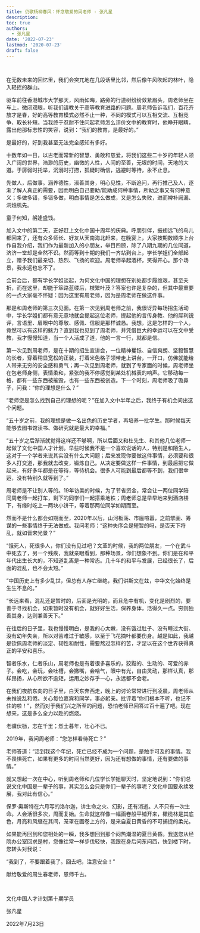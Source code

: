 ```yaml
---
title: 仍歌杨柳春风：怀念敬爱的周老师 - 张凡星
description: 
toc: true
authors:
  - 张凡星
date: '2022-07-23'
lastmod: '2020-07-23'
draft: false
---
```


<br>

在无数未来的回忆里，我们会突兀地在几段话里比邻，然后像午风吹起的林叶，隐入轻摇的群山。

<!--more-->

驱车前往香港城市大学那天，风雨如晦，路旁的行道树纷纷敛紧眉头，周老师坐在车上，微闭双眼，听我们请教关于高等教育进路的问题。周老师告诉我们，百花齐放才是春，好的高等教育模式必然不止一种，不同的模式可以互相交流、互相竞争、取长补短。当我终于忍耐不住问起老师怎么评价文中的教育时，他睁开眼睛，露出他那标志性的笑容，说到：“我们的教育，是最好的。”

是最好的，好到我甚至无法完全感知有多好。

十数年如一日，以古老而常新的智慧、勇敢和慈爱，将我们这些二十岁的年轻人领入广阔的世界，浩渺的历史，幽微的人性，人间的至善，无垠的时间，天地的大道。于孱弱时托举，沉溺时打捞，狐疑时确信，逃避时等待，永不止息。

先做人，后做事。涵养德性，淑善其身，明心见性，不断追问，再行推己及人，逐渐了解人真正的需要，因而明白自己要助/能助成何种事情，所助之事又有何种意义；多做多错，多错多做，明白事情是怎么做成，又是怎么失败，进而裨补阙漏、洞烛机先。

童子何知，躬逢盛饯。

加入文中的第二天，正好赶上文化中国十周年的庆典。呼朋引伴，振翅远飞的鸟儿都回来了，还有众多师长、好友从天南海北赶来，在晚宴上，大家按期数顺序上台作自我介绍，我们作为最新加入的小朋友，举目四顾，除了八期九期的几位同道，济济一堂却是全然不识。然而等到十期的我们一齐站到台上，学长学姐们全部起立，赠予我们最亲切、热烈、飞扬的欢迎。周老师举起酒杯，笑得开心。那个场景，我永远也忘不了。

会前会后，都有学长学姐谈起，为何文化中国的理想在别处都步履维艰，甚至夭折，而在这里，却能于筚路蓝缕后，枝繁叶茂？答案也许是复杂的，但其中最重要的一点大家毫不怀疑：因为这里有周老师，因为是周老师在做这件事。

那是和周老师的第三次见面。在第一次见到周老师之前，我很讶异每场招生活动中，学长学姐们都有意无意地就会提起这位老师，提起他的言传身教、他的犀利锐评，言语里、眉眼中的尊敬、感佩、信服是那样诚恳。我想，这是怎样的一个人，竟然可以有这样的魅力？直到我也见到了周老师，并凭借巨大的幸运可以在文中受教，我才慢慢知道，当一个人活成了道，他的一言一行，就都是信。

第一次见到周老师，是在十期的招生宣讲会，一位精神矍铄、自信爽朗、坚毅智慧的长者，穿着稍显宽松的正装，打着米色格子领带走上讲台，一开口，仿佛就能给人带来无穷的安全感和勇气；再一次见到周老师，就到了专家面的时候，周老师坐在包老师身侧，表情柔和，紧张的我不停感觉到某处机械表的响声。它移动每一格，都有一些东西被摧毁，也有一些东西被创造。下一个时刻，周老师吸了吸鼻子，问我：“你的理想是什么？”

“老师您是怎么找到自己的理想的呢？”在加入文中半年之后，我终于有机会问出这个问题。

“五十岁之前，我的理想是做一名出色的历史学者，再培养一批学生。那时候每天能够去图书馆读书、做研究就是最大的幸福。”

“五十岁之后渐渐就觉得这样还不够啊，所以后面又和杜先生、和其他几位老师一起做了文化中国人才计划。早些时候我不是一个喜欢说话的人，特别是和陌生人，这对于一个学者来说其实没有什么大问题；后来发现你要做这件事情，必须要和很多人打交道，那我就去改变，锻炼自己。从决定要做这样一件事情，到最后把它做起来，有好多年都是在等待，等待机会。很多人可能到最后都等不到，我们很幸运，没有特别久就等到了。”

周老师是不让别人等的。19年访美的时候，为了节省资金，常会让一两位同学陪同周老师一起打车，剩下的同学们一起搭乘地铁；周老师总是早早地来到酒店楼下，有缘时吃上一两块小饼干，等着那两位同学如期而至。

然而不是什么都会如期而至，2020年以后，山河板荡、市廛喧嚣，之前擘画、筹谋的一些事情终于无法做成。我问老师：“这种失序会是短暂的吗，是否天下将乱，就如晋宋光景？”

“饿死人，死很多人，你们没有见过吧？文革的时候，我的两位朋友，一个在武斗中死去了，另一个残疾，我就亲眼看到，那种场景，你们想象不到。你们是在和平年代出生长大的，不知道乱离是一种常态。几十年的和平与发展，已经很长了，后面的混乱，也不会太短。”

“中国历史上有多少乱世，但总有人存亡继绝，我们讲斯文在兹，中华文化始终是生生不息的。”

“长远来看，混乱还是暂时的，后面是光明的，而且危中有机，变化是剧烈的，要善于寻找机会，如果暂时没有机会，就好好生活，保养身体，活得久一点。穷则独善其身，达则兼善天下。”

在往后的日子里，我也慢慢明白，是我的心太嫩，没有饿过肚子、没有睡过大街、没有幼年失亲，所以对苦难过于敏感，以至于飞花摘叶都要伤身。越是如此，我越是钦佩周老师的淡定、韧性和耐性，需要熬过怎样的苦，才足以在这个世界获得真正的平安和喜乐。

智者乐水，仁者乐山，周老师也是有着很多喜乐的，狡黠的、生动的、可爱的赤子。会吃，会玩，会吐槽，会撇嘴，会哈气，眼中有光，自由灵动，那样认真，那样昂扬，从心所欲不逾矩，运用之妙存乎一心，永远都不会老。

在我们夜航东向的日子里，白天东奔西走，晚上的讨论常常进行到凌晨，周老师从未推说乱和倦。关心每位嘉宾和同学，事必躬亲。批评着“你们根本不听，也记不住的啦！”，然而对于我们兴之所至的问题，恐怕老师已回答过百十遍了吧。现在想来，这是多么全力以赴的燃烧。

老骥伏枥，志在千里；烈士暮年，壮心不已。

2019年，我问周老师：“您怎样看待死亡？”

老师答道：“活到我这个年纪，死亡已经不成为一个问题，是触手可及的事情。我不畏惧死亡，如果有更多的时间当然更好，因为还有想做的事情，还有要做的事情。”

就又想起一次在中心，听到周老师和几位学长学姐聊天时，坚定地说到：“你们总说文化中国是一辈子的事，其实怎么会只是你们一辈子的事呢？文化中国要永续发展，我对此有信心。”

保罗·奥斯特在六月写的洛尔迦，讲生命之火、幻影，还有消逝。人不只有一次生命。人会活很多次，周而复始。生命就这样像一幅画卷般平铺开来，橄榄林是其底色，月亮和风缀在其间，笼罩在画卷上方的，是来自夏日黄昏的不可捕捉的柔光。

如果能再回到和您相处的一瞬，我多想回到那个闷热潮湿的夏日黄昏。我送您从经院办公室回求是村，您像往常一样步伐轻快，我跟在身后问东问西，快到楼下时，您转头对我说：

“我到了，不要跟着我了。回去吧，注意安全！”

献给敬爱的周生春老师，恩师千古。

<br>

文化中国人才计划第十期学员

张凡星

2022年7月23日
